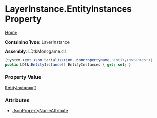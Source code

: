 # LayerInstance\.EntityInstances Property

[Home](../../../README.md)

**Containing Type**: [LayerInstance](../README.md)

**Assembly**: LDtkMonogame\.dll

```csharp
[System.Text.Json.Serialization.JsonPropertyName("entityInstances")]
public LDtk.EntityInstance[] EntityInstances { get; set; }
```

### Property Value

[EntityInstance](../../EntityInstance/README.md)\[\]

### Attributes

* [JsonPropertyNameAttribute](https://docs.microsoft.com/en-us/dotnet/api/system.text.json.serialization.jsonpropertynameattribute)


